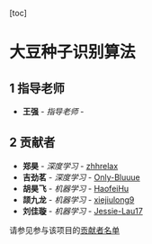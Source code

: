 [toc]

# **大豆种子识别算法**

## **1 指导老师**
* **王强** - *指导老师* - []()

## **2 贡献者**
* **郑昊** - *深度学习* - [zhhrelax](https://github.com/zhhrelax)
* **吉劲茗** - *深度学习* - [Only-Bluuue](https://github.com/Only-Bluuue)
* **胡昊飞** - *机器学习* - [HaofeiHu](https://github.com/HaofeiHu)
* **颉九龙** - *机器学习* - [xiejiulong9](https://github.com/xiejiulong9)
* **刘佳璇** - *机器学习* - [Jessie-Lau17](https://github.com/Jessie-Lau17)
 
请参见参与该项目的[贡献者名单](https://github.com/Jessie-Lau17/Soybean-seed-recognition-algorithm/graphs/contributors)
